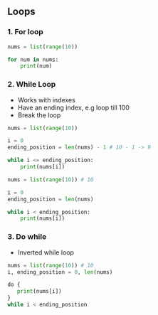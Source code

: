 ## Loops

### 1. For loop

```py
nums = list(range(10))

for num in nums:
    print(num)
```

### 2. While Loop

- Works with indexes
- Have an ending index, e.g loop till 100
- Break the loop

```py
nums = list(range(10))

i = 0
ending_position = len(nums) - 1 # 10 - 1 -> 9

while i <= ending_position:
    print(nums[i])


```

```py
nums = list(range(10)) # 10

i = 0
ending_position = len(nums)

while i < ending_position:
    print(nums[i])
```

### 3. Do while

- Inverted while loop

```py
nums = list(range(10)) # 10
i, ending_position = 0, len(nums)

do {
   print(nums[i])
}
while i < ending_position
```
